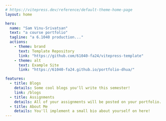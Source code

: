 ```yaml
---
# https://vitepress.dev/reference/default-theme-home-page
layout: home

hero:
  name: "Sam Vinu-Srivatsan"
  text: "a course portfolio"
  tagline: "a 6.1040 production..."
  actions:
    - theme: brand
      text: Template Repository
      link: "https://github.com/61040-fa24/vitepress-template"
    - theme: alt
      text: Example Site
      link: "https://61040-fa24.github.io/portfolio-dhua/"

features:
  - title: Blogs
    details: Some cool blogs you'll write this semester!
    link: /blogs
  - title: Assignments
    details: All of your assignments will be posted on your portfolio.
  - title: About Me
    details: You'll implement a small bio about yourself on here!
---
```

